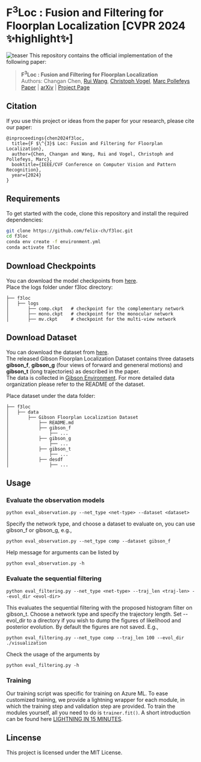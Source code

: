<div align= "left">
    <h1>F<sup>3</sup>Loc : Fusion and Filtering for Floorplan Localization [CVPR 2024 ✨highlight✨]
    </h1>
</div>

![teaser](./teaser.png "teaser")
This repository contains the official implementation of the following paper:

> **F<sup>3</sup>Loc : Fusion and Filtering for Floorplan Localization**<br>
> Authors: Changan Chen, [Rui Wang](https://rui2016.github.io), [Christoph Vogel](https://www.microsoft.com/en-us/research/people/chvogel), [Marc Pollefeys](https://people.inf.ethz.ch/marc.pollefeys/)<br>
> [Paper](https://arxiv.org/pdf/2403.03370.pdf) | [arXiv](https://arxiv.org/abs/2403.03370) | [Project Page](https://felix-ch.github.io/f3loc-page/)

## Citation
If you use this project or ideas from the paper for your research, please cite our paper:
```
@inproceedings{chen2024f3loc,
  title={F $\^{3}$ Loc: Fusion and Filtering for Floorplan Localization},
  author={Chen, Changan and Wang, Rui and Vogel, Christoph and Pollefeys, Marc},
  booktitle={IEEE/CVF Conference on Computer Vision and Pattern Recognition},
  year={2024}
}
```

## Requirements
To get started with the code, clone this repository and install the required dependencies:
```bash
git clone https://github.com/felix-ch/f3loc.git
cd f3loc
conda env create -f environment.yml
conda activate f3loc
```

## Download Checkpoints
You can download the model checkpoints from [here](https://drive.google.com/drive/folders/1-TDlM9hjeODizeebgfPx7zWez0XPYCKm?usp=sharing).\
Place the logs folder under f3loc directory:
```
├── f3loc
│   ├── logs
│       ├── comp.ckpt   # checkpoint for the complementary network
│       ├── mono.ckpt   # checkpoint for the monocular network
│       ├── mv.ckpt     # checkpoint for the multi-view network
```

## Download Dataset
You can download the dataset from [here](https://libdrive.ethz.ch/index.php/s/dvKdj8WhmZuIaNw).\
The released Gibson Floorplan Localization Dataset contains three datasets <b>gibson_f</b>, <b>gibson_g</b> (four views of forward and geneneral motions) and <b>gibson_t</b> (long trajectories) as described in the paper.\
The data is collected in [Gibson Environment](https://github.com/StanfordVL/GibsonEnv).
For more detailed data organization please refer to the README of the dataset.

Place dataset under the data folder:
```
├── f3loc
│   ├── data
│       ├── Gibson Floorplan Localization Dataset
│           ├── README.md
│           ├── gibson_f
│               ├── ...
│           ├── gibson_g
│               ├── ...
│           ├── gibson_t
│               ├── ...
│           ├── desdf
│               ├── ...
```

## Usage
### Evaluate the observation models
```
python eval_observation.py --net_type <net-type> --dataset <dataset>
```
Specify the network type, and choose a dataset to evaluate on, you can use gibson_f or gibson_g, e.g.,
```
python eval_observation.py --net_type comp --dataset gibson_f
```
Help message for arguments can be listed by
```
python eval_observation.py -h
```
### Evaluate the sequential filtering
```
python eval_filtering.py --net_type <net-type> --traj_len <traj-len> --evol_dir <evol-dir>
```
This evaluates the sequential filtering with the proposed histogram filter on gibson_t. Choose a network type and specify the trajectory length. Set --evol_dir to a directory if you wish to dump the figures of likelihood and posterior evolution. By default the figures are not saved. E.g.,
```
python eval_filtering.py --net_type comp --traj_len 100 --evol_dir ./visualization
```
Check the usage of the arguments by
```
python eval_filtering.py -h
```
### Training
Our training script was specific for training on Azure ML. To ease customized
training, we provide a lightning wrapper for each module, in which the training
step and validation step are provided. To train the modules yourself, all you need
to do is ``trainer.fit()``. A short introduction can be found here [LIGHTNING IN 15 MINUTES](https://lightning.ai/docs/pytorch/stable/starter/introduction.html).
## Lincense
This project is licensed under the MIT License.